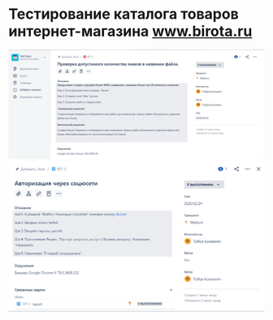 # Тестирование каталога товаров интернет-магазина www.birota.ru
![tesat](https://github.com/tofilyk/QA/blob/master/2020-02-24_15-36-49.png)
![tesat](https://github.com/tofilyk/QA/blob/master/2020-02-24_15-02-20.png)
